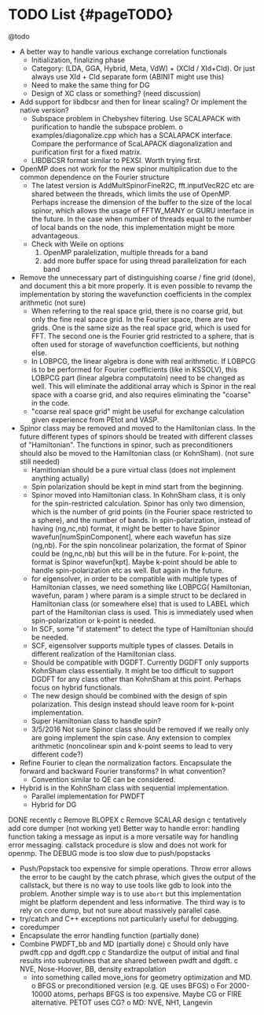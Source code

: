 TODO List   {#pageTODO}
=========
@todo
- A better way to handle various exchange correlation functionals
  - Initialization, finalizing phase
  - Category: (LDA, GGA, Hybrid, Meta, VdW) + (XCId / XId+CId). Or just
    always use XId + CId separate form (ABINIT might use this)
  - Need to make the same thing for DG
  - Design of XC class or something? (need discussion)
- Add support for libdbcsr and then for linear scaling? Or implement the
  native version?
  - Subspace problem in Chebyshev filtering. Use SCALAPACK with
    purification to handle the subspace problem. 
    o examples/diagonalize.cpp which has a SCALAPACK interface. Compare
      the performance of ScaLAPACK diagonalization and purification
      first for a fixed matrix.
  - LIBDBCSR format similar to PEXSI. Worth trying first. 
- OpenMP does not work for the new spinor multiplication due to the
  common dependence on the Fourier structure
  - The latest version is AddMultSpinorFineR2C, fft.inputVecR2C etc are
    shared between the threads, which limits the use of OpenMP. Perhaps
    increase the dimension of the buffer to the size of the local
    spinor, which allows the usage of FFTW_MANY or GURU interface in the
    future. In the case when number of threads equal to the number of
    local bands on the node, this implementation might be more advantageous.
  - Check with Weile on options
    1) OpenMP paralelization, multiple threads for a band
    2) add more buffer space for using thread parallelization for each
       band
- Remove the unnecessary part of distinguishing coarse / fine grid
  (done), and
  document this a bit more properly. It is even possible to revamp the
  implementation by storing the wavefunction coefficients in the complex
  arithmetic (not sure)
  - When referring to the real space grid, there is no coarse grid,
    but only the fine real space grid. In the Fourier space, there are
    two grids. One is the same size as the real space grid, which is
    used for FFT. The second one is the Fourier grid restricted to a
    sphere, that is often used for storage of wavefunction coefficients,
    but nothing else.
  - In LOBPCG, the linear algebra is done with real arithmetic. If
    LOBPCG is to be performed for Fourier coefficients (like in KSSOLV),
    this LOBPCG part (linear algebra computatoin) need to be changed as
    well. This will eliminate the additional array which is Spinor in
    the real space with a coarse grid, and also requires eliminating the
    "coarse" in the code.
  - "coarse real space grid" might be useful for exchange calculation
    given experience from PEtot and VASP.
- Spinor class may be removed and moved to the Hamiltonian class. In
  the future different types of spinors should be treated with different
  classes of "Hamiltonian". The functions in spinor, such as
  preconditioners should also be moved to the Hamiltonian class (or
  KohnSham). (not sure still needed)
  - Hamitlonian should be a pure virtual class (does not implement
    anything actually)
  - Spin polarization should be kept in mind start from the beginning.
  - Spinor moved into Hamiltonian class. In KohnSham class, it is only
    for the spin-restricted calculation. Spinor has only two dimension,
    which is the number of grid points (in the Fourier space restricted to a
    sphere), and the number of bands. In spin-polarization, instead of
    having (ng,nc,nb) format, it might be better to have Spinor
    wavefun[numSpinComponent], where each wavefun has size (ng,nb).
    For the spin noncolinear polarization, the format of Spinor could be
    (ng,nc,nb) but this will be in the future. For k-point, the format is 
    Spinor wavefun[kpt]. Maybe k-point should be able to handle
    spin-polarization etc as well. But again in the future.
  - for eigensolver, in order to be compatible with multiple types of
    Hamiltonian classes, we need something like 
    LOBPCG( Hamiltonian, wavefun, param )
    where param is a simple struct to be declared in Hamiltonian class
    (or somewhere else) that is used to LABEL which part of the
    Hamiltonian class is used. This is immediately used when
    spin-polarization or k-point is needed.
  - In SCF, some "if statement" to detect the type of Hamiltonian should
    be needed. 
  - SCF, eigensolver supports multiple types of classes. Details in
    different realization of the Hamiltonian class.
  - Should be compatible with DGDFT. Currently DGDFT only supports
    KohnSham class essentially. It might be too difficult to support
    DGDFT for any class other than KohnSham at this point. Perhaps focus
    on hybrid functionals.
  - The new design should be combined with the design of spin
    polarization. This design instead should leave room for k-point
    implementation.
  - Super Hamiltonian class to handle spin?
  - 3/5/2016 Not sure Spinor class should be removed if we really only
    are going implement the spin case. Any extension to complex
    arithmetic (noncolinear spin and k-point seems to lead to very
    different code?)
- Refine Fourier to clean the normalization factors. Encapsulate the
  forward and backward Fourier transforms? In what convention?
  - Convention similar to QE can be considered.
- Hybrid is in the KohnSham class with sequential implementation. 
  - Parallel implementation for PWDFT
  - Hybrid for DG

DONE recently
c Remove BLOPEX
c Remove SCALAR design
c tentatively add core dumper (not working yet)
  Better way to handle error: handling function taking a message as
  input is a more versatile way for handling error messaging. callstack
  procedure is slow and does not work for openmp. The DEBUG mode is too
  slow due to push/popstacks
  - Push/Popstack too expensive for simple operations. Throw error
    allows the error to be caught by the catch phrase, which gives the
    output of the callstack, but there is no way to use tools like gdb to
    look into the problem. Another simple way is to use `abort` but this
    implementation might be platform dependent and less informative. The
    third way is to rely on core dump, but not sure about massively parallel
    case.
  - try/catch and C++ exceptions not particularly useful for debugging.
  - coredumper
  - Encapsulate the error handling function (partially done)
- Combine PWDFT_bb and MD (partially done)
  c Should only have pwdft.cpp and dgdft.cpp
  c Standardize the output of initial and final results into subroutines
    that are shared between pwdft and dgdft. 
  c NVE, Nose-Hoover, BB, density extrapolation
  - into something called move_ions for geometry optimization and MD.
    o BFGS or preconditioned version (e.g. QE uses BFGS)
    o For 2000-10000 atoms, perhaps BFGS is too expensive. Maybe CG or
      FIRE alternative. PETOT uses CG?
    o MD: NVE, NH1, Langevin

